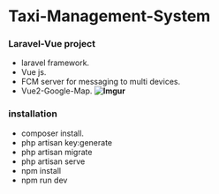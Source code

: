 # Taxi-Management-System
### Laravel-Vue project
- laravel framework.
- Vue js.
- FCM server for messaging to multi devices.
- Vue2-Google-Map.
**![Imgur](https://github.com/timegold-websrc/Taxi-Management-System/blob/master/screen.png)**
### installation
- composer install.
- php artisan key:generate
- php artisan migrate
- php artisan serve
- npm install
- npm run dev
